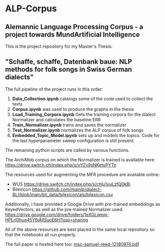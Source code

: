 # ALP-Corpus
## Alemannic Language Processing Corpus - a project towards MundArtificial Intelligence

This is the project repository for my Master's Thesis:

## "Schaffe, schaffe, Datenbank baue: NLP methods for folk songs in Swiss German dialects"

The full pipeline of the project runs in this order:

1. **Data_Collection.ipynb** catalogs some of the code used to collect the texts
2. **Corpus.ipynb** was used to produce the graphs in the thesis 
3. **Load_Training_Corpora.ipynb** Gets the training corpora for the dialect Normalizer and calculates the baseline ERR
4. **Train_Normalizer.ipynb** trains and saves the normalizer
5. **Test_Normalizer.ipynb** normalizes the ALP corpus of folk songs
6. **Embedded_Topic_Model.ipynb** sets up and models the topics. Code for the last hyperparameter sweep configuration is still present.

The remaining python scripts are called by various functions. 

The ArchiMob corpus on which the Normalizer is trained is available here:
https://drive.switch.ch/index.php/s/vYZv9sNKetuPYTn

The resources used for augmenting the MFR procedure are available online:
- WUS https://drive.switch.ch/index.php/s/chlu1xuLzfQ0kBi
- Bilexicon https://github.com/mainlp/dialect-BLI/blob/main/bli_data/bilexicon/als/bilexicon.csv

Additionally, I have provided a Google Drive with pre-trained embeddings as KeyedVectors, as well as the pre-trained Normalizer used. 
https://drive.google.com/drive/folders/1eXGLqmpj-HPLrI0hue45Y6jAjISuoE6H?usp=sharing

All of the above resources are best placed in the same local repository so that the notebooks all run properly. 

The full paper is hosted here too:
[msc-samuel-reed-12180974.pdf](https://github.com/parser-tongue/ALP-Corpus/files/12213151/msc-samuel-reed-12180974.pdf)
